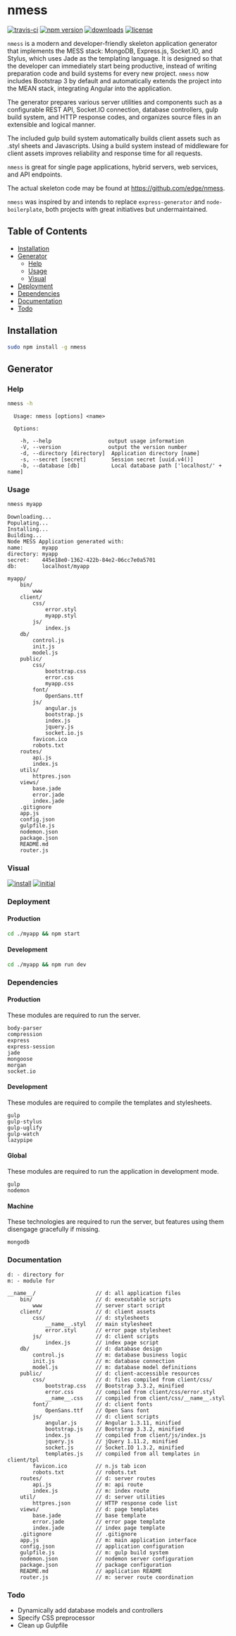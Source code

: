 # nmess

[![travis-ci](http://img.shields.io/travis/edge/nmess-generator.svg?style=flat-square)](https://travis-ci.org/edge/nmess-generator)
[![npm version](https://img.shields.io/npm/v/nmess.svg?style=flat-square)](https://npmjs.org/package/nmess)
[![downloads](http://img.shields.io/npm/dm/nmess.svg?style=flat-square)](https://npmjs.org/package/nmess)
[![license](http://img.shields.io/npm/l/nmess.svg?style=flat-square)](http://opensource.org/licenses/MIT)

`nmess` is a modern and developer-friendly skeleton application generator that implements the MESS stack: MongoDB, Express.js, Socket.IO, and Stylus, which uses Jade as the templating language. It is designed so that the developer can immediately start being productive, instead of writing preparation code and build systems for every new project. `nmess` now includes Bootstrap 3 by default and automatically extends the project into the MEAN stack, integrating Angular into the application.

The generator prepares various server utilities and components such as a configurable REST API, Socket.IO connection, database controllers, gulp build system, and HTTP response codes, and organizes source files in an extensible and logical manner.

The included gulp build system automatically builds client assets such as .styl sheets and Javascripts. Using a build system instead of middleware for client assets improves reliability and response time for all requests.

`nmess` is great for single page applications, hybrid servers, web services, and API endpoints.

The actual skeleton code may be found at https://github.com/edge/nmess.

`nmess` was inspired by and intends to replace `express-generator` and `node-boilerplate`, both projects with great initiatives but undermaintained.

## Table of Contents
* [Installation](#installation)
* [Generator](#generator)
    * [Help](#help)
    * [Usage](#usage)
    * [Visual](#visual)
* [Deployment](#deployment)
* [Dependencies](#dependencies)
* [Documentation](#documentation)
* [Todo](#todo)

## Installation
```sh
sudo npm install -g nmess
```

## Generator

### Help
```sh
nmess -h
```

```
  Usage: nmess [options] <name>

  Options:

    -h, --help                  output usage information
    -V, --version               output the version number
    -d, --directory [directory]  Application directory [name]
    -s, --secret [secret]        Session secret [uuid.v4()]
    -b, --database [db]          Local database path ['localhost/' + name]
```

### Usage
```sh
nmess myapp
```

```
Downloading...
Populating...
Installing...
Building...
Node MESS Application generated with:
name:      myapp
directory: myapp
secret:    445e18e0-1362-422b-84e2-06cc7e0a5701
db:        localhost/myapp
```

```
myapp/
    bin/
        www
    client/
        css/
            error.styl
            myapp.styl
        js/
            index.js
    db/
        control.js
        init.js
        model.js
    public/
        css/
            bootstrap.css
            error.css
            myapp.css
        font/
            OpenSans.ttf
        js/
            angular.js
            bootstrap.js
            index.js
            jquery.js
            socket.io.js
        favicon.ico
        robots.txt
    routes/
        api.js
        index.js
    utils/
        httpres.json
    views/
        base.jade
        error.jade
        index.jade
    .gitignore
    app.js
    config.json
    gulpfile.js
    nodemon.json
    package.json
    README.md
    router.js
```

### Visual
[![install](http://i.j2.io/30OP.png)](http://i.j2.io/30OP.png)
[![initial](http://i.j2.io/FX1K.png)](http://i.j2.io/FX1K.png)

### Deployment
#### Production
```sh
cd ./myapp && npm start
```
#### Development
```sh
cd ./myapp && npm run dev
```

### Dependencies
#### Production
These modules are required to run the server.
```
body-parser
compression
express
express-session
jade
mongoose
morgan
socket.io
```
#### Development
These modules are required to compile the templates and stylesheets.
```
gulp
gulp-stylus
gulp-uglify
gulp-watch
lazypipe
```
#### Global
These modules are required to run the application in development mode.
```
gulp
nodemon
```
#### Machine
These technologies are required to run the server, but features using them disengage gracefully if missing.
```
mongodb
```

### Documentation
```
d: - directory for
m: - module for
```

```
__name__/                   // d: all application files
    bin/                    // d: executable scripts
        www                 // server start script
    client/                 // d: client assets
        css/                // d: stylesheets
            __name__.styl   // main stylesheet
            error.styl      // error page stylesheet
        js/                 // d: client scripts
            index.js        // index page script
    db/                     // d: database design
        control.js          // m: database business logic
        init.js             // m: database connection
        model.js            // m: database model definitions
    public/                 // d: client-accessible resources
        css/                // d: files compiled from client/css/
            bootstrap.css   // Bootstrap 3.3.2, minified
            error.css       // compiled from client/css/error.styl
            __name__.css    // compiled from client/css/__name__.styl
        font/               // d: client fonts
            OpenSans.ttf    // Open Sans font
        js/                 // d: client scripts
            angular.js      // Angular 1.3.11, minified
            bootstrap.js    // Bootstrap 3.3.2, minified
            index.js        // compiled from client/js/index.js
            jquery.js       // jQuery 1.11.2, minified
            socket.js       // Socket.IO 1.3.2, minified
            templates.js    // compiled from all templates in client/tpl
        favicon.ico         // n.js tab icon
        robots.txt          // robots.txt
    routes/                 // d: server routes
        api.js              // m: api route
        index.js            // m: index route
    util/                   // d: server utilities
        httpres.json        // HTTP response code list
    views/                  // d: page templates
        base.jade           // base template
        error.jade          // error page template
        index.jade          // index page template
    .gitignore              // .gitignore
    app.js                  // m: main application interface
    config.json             // application configuration
    gulpfile.js             // m: gulp build system
    nodemon.json            // nodemon server configuration
    package.json            // package configuration
    README.md               // application README
    router.js               // m: server route coordination
```

### Todo
- Dynamically add database models and controllers
- Specify CSS preprocessor
- Clean up Gulpfile
